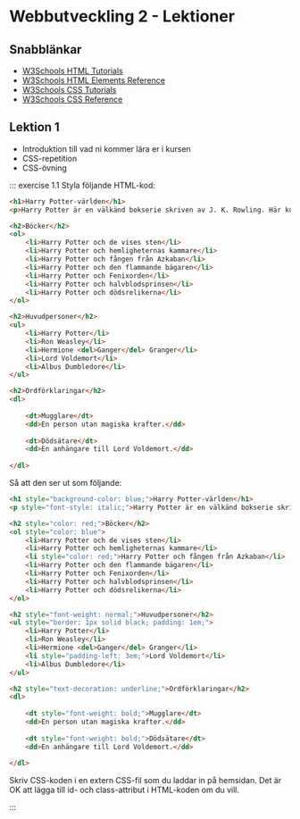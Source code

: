 # Webbutveckling 2 - Lektioner



## Snabblänkar
* [W3Schools HTML Tutorials](https://www.w3schools.com/html/)
* [W3Schools HTML Elements Reference](https://www.w3schools.com/tags/)
* [W3Schools CSS Tutorials](https://www.w3schools.com/css/)
* [W3Schools CSS Reference](https://www.w3schools.com/cssref/index.php)



## Lektion 1
* Introduktion till vad ni kommer lära er i kursen
* CSS-repetition
* CSS-övning

::: exercise 1.1
Styla följande HTML-kod:

```html
<h1>Harry Potter-världen</h1>
<p>Harry Potter är en välkänd bokserie skriven av J. K. Rowling. Här kommer vi ta en liten snabbtitt på vad den innehåller.</p>

<h2>Böcker</h2>
<ol>
	<li>Harry Potter och de vises sten</li>
	<li>Harry Potter och hemligheternas kammare</li>
	<li>Harry Potter och fången från Azkaban</li>
	<li>Harry Potter och den flammande bägaren</li>
	<li>Harry Potter och Fenixorden</li>
	<li>Harry Potter och halvblodsprinsen</li>
	<li>Harry Potter och dödsrelikerna</li>
</ol>

<h2>Huvudpersoner</h2>
<ul>
	<li>Harry Potter</li>
	<li>Ron Weasley</li>
	<li>Hermione <del>Ganger</del> Granger</li>
	<li>Lord Voldemort</li>
	<li>Albus Dumbledore</li>
</ul>

<h2>Ordförklaringar</h2>
<dl>
	
	<dt>Mugglare</dt>
	<dd>En person utan magiska krafter.</dd>
	
	<dt>Dödsätare</dt>
	<dd>En anhängare till Lord Voldemort.</dd>
	
</dl>
```

Så att den ser ut som följande:

```html result no-code
<h1 style="background-color: blue;">Harry Potter-världen</h1>
<p style="font-style: italic;">Harry Potter är en välkänd bokserie skriven av J. K. Rowling. Här kommer vi ta en liten snabbtitt på vad den innehåller.</p>

<h2 style="color: red;">Böcker</h2>
<ol style="color: blue">
	<li>Harry Potter och de vises sten</li>
	<li>Harry Potter och hemligheternas kammare</li>
	<li style="color: red;">Harry Potter och fången från Azkaban</li>
	<li>Harry Potter och den flammande bägaren</li>
	<li>Harry Potter och Fenixorden</li>
	<li>Harry Potter och halvblodsprinsen</li>
	<li>Harry Potter och dödsrelikerna</li>
</ol>

<h2 style="font-weight: normal;">Huvudpersoner</h2>
<ul style="border: 1px solid black; padding: 1em;">
	<li>Harry Potter</li>
	<li>Ron Weasley</li>
	<li>Hermione <del>Ganger</del> Granger</li>
	<li style="padding-left: 3em;">Lord Voldemort</li>
	<li>Albus Dumbledore</li>
</ul>

<h2 style="text-decoration: underline;">Ordförklaringar</h2>
<dl>
	
	<dt style="font-weight: bold;">Mugglare</dt>
	<dd>En person utan magiska krafter.</dd>
	
	<dt style="font-weight: bold;">Dödsätare</dt>
	<dd>En anhängare till Lord Voldemort.</dd>
	
</dl>
```

Skriv CSS-koden i en extern CSS-fil som du laddar in på hemsidan. Det är OK att lägga till id- och class-attribut i HTML-koden om du vill.

:::

